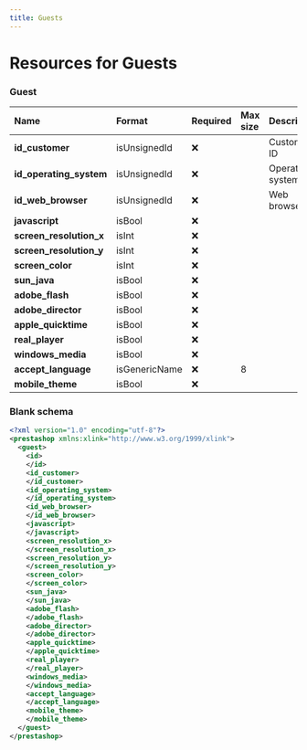```yaml
---
title: Guests
---
```


# Resources for Guests

### Guest

|          Name           |    Format     | Required | Max size |     Description     |
| :---------------------- | :------------ | :------- | :------- | :------------------ |
| **id_customer**         | isUnsignedId  | ❌        |          | Customer ID         |
| **id_operating_system** | isUnsignedId  | ❌        |          | Operating system ID |
| **id_web_browser**      | isUnsignedId  | ❌        |          | Web browser ID      |
| **javascript**          | isBool        | ❌        |          |                     |
| **screen_resolution_x** | isInt         | ❌        |          |                     |
| **screen_resolution_y** | isInt         | ❌        |          |                     |
| **screen_color**        | isInt         | ❌        |          |                     |
| **sun_java**            | isBool        | ❌        |          |                     |
| **adobe_flash**         | isBool        | ❌        |          |                     |
| **adobe_director**      | isBool        | ❌        |          |                     |
| **apple_quicktime**     | isBool        | ❌        |          |                     |
| **real_player**         | isBool        | ❌        |          |                     |
| **windows_media**       | isBool        | ❌        |          |                     |
| **accept_language**     | isGenericName | ❌        | 8        |                     |
| **mobile_theme**        | isBool        | ❌        |          |                     |


### Blank schema

```xml
<?xml version="1.0" encoding="utf-8"?>
<prestashop xmlns:xlink="http://www.w3.org/1999/xlink">
  <guest>
    <id>
    </id>
    <id_customer>
    </id_customer>
    <id_operating_system>
    </id_operating_system>
    <id_web_browser>
    </id_web_browser>
    <javascript>
    </javascript>
    <screen_resolution_x>
    </screen_resolution_x>
    <screen_resolution_y>
    </screen_resolution_y>
    <screen_color>
    </screen_color>
    <sun_java>
    </sun_java>
    <adobe_flash>
    </adobe_flash>
    <adobe_director>
    </adobe_director>
    <apple_quicktime>
    </apple_quicktime>
    <real_player>
    </real_player>
    <windows_media>
    </windows_media>
    <accept_language>
    </accept_language>
    <mobile_theme>
    </mobile_theme>
  </guest>
</prestashop>
```

